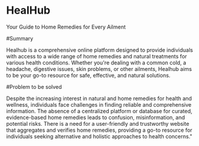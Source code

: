 # HealHub
Your Guide to Home Remedies for Every Ailment


#Summary

Healhub is a comprehensive online platform designed to provide individuals with access to a wide range of home remedies and natural treatments for various health conditions. Whether you're dealing with a common cold, a headache, digestive issues, skin problems, or other ailments, Healhub aims to be your go-to resource for safe, effective, and natural solutions.


#Problem to be solved

Despite the increasing interest in natural and home remedies for health and wellness, individuals face challenges in finding reliable and comprehensive information. The absence of a centralized platform or database for curated, evidence-based home remedies leads to confusion, misinformation, and potential risks. There is a need for a user-friendly and trustworthy website that aggregates and verifies home remedies, providing a go-to resource for individuals seeking alternative and holistic approaches to health concerns."
